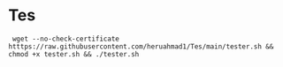 # Tes

<pre><code> wget --no-check-certificate htttps://raw.githubusercontent.com/heruahmad1/Tes/main/tester.sh && chmod +x tester.sh && ./tester.sh </code></pre>
